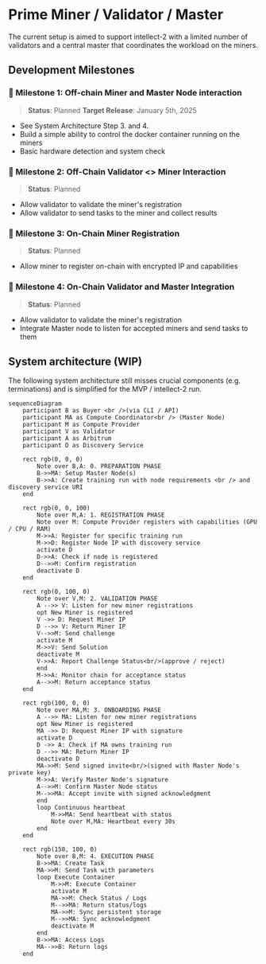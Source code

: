 # Prime Miner / Validator / Master 
The current setup is aimed to support intellect-2 with a limited number of validators and a central master that coordinates the workload on the miners.


## Development Milestones 
### 📅 Milestone 1: Off-chain Miner and Master Node interaction  
> **Status**: Planned
> **Target Release**: January 5th, 2025
- See System Architecture Step 3. and 4.
- Build a simple ability to control the docker container running on the miners 
- Basic hardware detection and system check

### 📅 Milestone 2: Off-Chain Validator <> Miner Interaction 
> **Status**: Planned
- Allow validator to validate the miner's registration 
- Allow validator to send tasks to the miner and collect results 

### 📅 Milestone 3: On-Chain Miner Registration 
> **Status**: Planned
- Allow miner to register on-chain with encrypted IP and capabilities 

### 📅 Milestone 4: On-Chain Validator and Master Integration  
> **Status**: Planned
- Allow validator to validate the miner's registration 
- Integrate Master node to listen for accepted miners and send tasks to them 

## System architecture (WIP)
The following system architecture still misses crucial components (e.g. terminations) and is simplified for the MVP / intellect-2 run.

```mermaid
sequenceDiagram  
    participant B as Buyer <br />(via CLI / API)
    participant MA as Compute Coordinator<br /> (Master Node)
    participant M as Compute Provider
    participant V as Validator
    participant A as Arbitrum
    participant D as Discovery Service

    rect rgb(0, 0, 0)
        Note over B,A: 0. PREPARATION PHASE 
        B->>MA: Setup Master Node(s) 
        B->>A: Create training run with node requirements <br /> and discovery service URI 
    end

    rect rgb(0, 0, 100)
        Note over M,A: 1. REGISTRATION PHASE
        Note over M: Compute Provider registers with capabilities (GPU / CPU / RAM)
        M->>A: Register for specific training run
        M->>D: Register Node IP with discovery service
        activate D
        D->>A: Check if node is registered
        D-->>M: Confirm registration
        deactivate D
    end 

    rect rgb(0, 100, 0)
        Note over V,M: 2. VALIDATION PHASE
        A -->> V: Listen for new miner registrations
        opt New Miner is registered
        V ->> D: Request Miner IP
        D -->> V: Return Miner IP
        V-->>M: Send challenge
        activate M
        M->>V: Send Solution 
        deactivate M
        V->>A: Report Challenge Status<br/>(approve / reject)
        end
        M->>A: Monitor chain for acceptance status
        A-->>M: Return acceptance status
    end  

    rect rgb(100, 0, 0)
        Note over MA,M: 3. ONBOARDING PHASE
        A -->> MA: Listen for new miner registrations
        opt New Miner is registered
        MA ->> D: Request Miner IP with signature
        activate D
        D ->> A: Check if MA owns training run 
        D -->> MA: Return Miner IP
        deactivate D
        MA->>M: Send signed invite<br/>(signed with Master Node's private key)
        M->>A: Verify Master Node's signature
        A-->>M: Confirm Master Node status
        M-->>MA: Accept invite with signed acknowledgment
        end
        loop Continuous heartbeat
            M->>MA: Send heartbeat with status
            Note over M,MA: Heartbeat every 30s
        end 
    end  

    rect rgb(150, 100, 0)
        Note over B,M: 4. EXECUTION PHASE
        B->>MA: Create Task
        MA->>M: Send Task with parameters
        loop Execute Container
            M->>M: Execute Container
            activate M
            MA->>M: Check Status / Logs 
            M-->>MA: Return status/logs
            MA->>M: Sync persistent storage 
            M-->>MA: Sync acknowledgment
            deactivate M
        end
        B->>MA: Access Logs 
        MA-->>B: Return logs
    end
```
